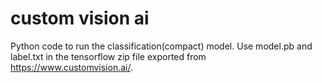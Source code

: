 # custom vision ai
Python code to run the classification(compact) model. Use model.pb and label.txt in the tensorflow zip file exported from https://www.customvision.ai/.
